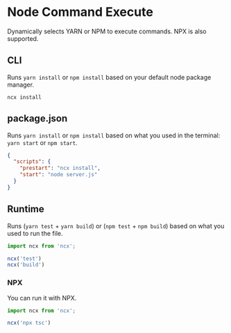 # Node Command Execute

Dynamically selects YARN or NPM to execute commands. NPX is also supported.

## CLI

Runs `yarn install` or `npm install` based on your default node package manager.

```shell
ncx install
```

## package.json

Runs `yarn install` or `npm install` based on what you used in the terminal: `yarn start` or `npm start`.

```json
{
  "scripts": {
    "prestart": "ncx install",
    "start": "node server.js"
  }
}
```

## Runtime

Runs (`yarn test` + `yarn build`) or (`npm test` + `npm build`) based on what you used to run the file.

```js
import ncx from 'ncx';

ncx('test')
ncx('build')
```

### NPX

You can run it with NPX.

```js
import ncx from 'ncx';

ncx('npx tsc')
```
